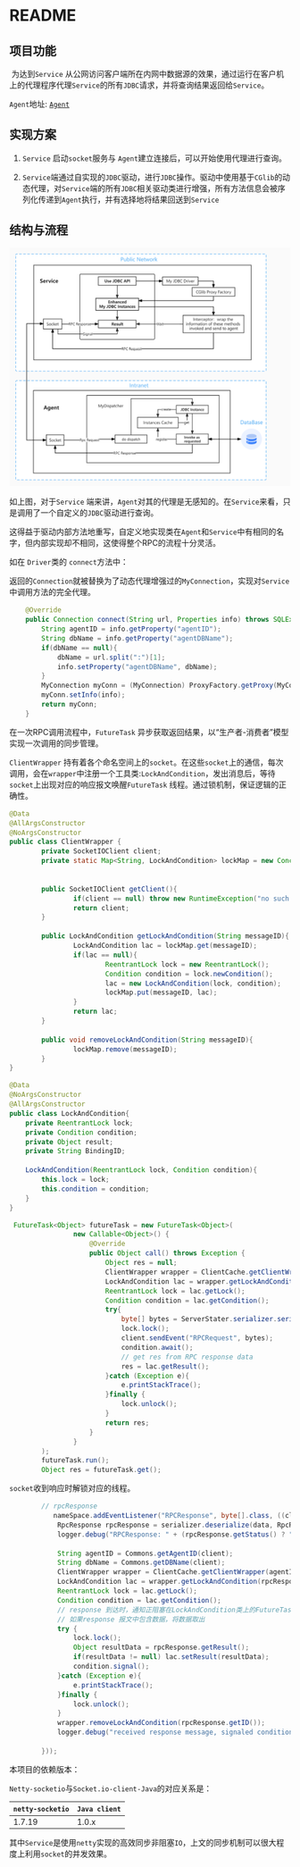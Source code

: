 # README

## 项目功能

​	为达到`Service` 从公网访问客户端所在内网中数据源的效果，通过运行在客户机上的代理程序代理`Service`的所有`JDBC`请求，并将查询结果返回给`Service`。

`Agent`地址: [`Agent`](https://github.com/yichen97/Intranet-penetration-agent)

## 实现方案

1.  `Service` 启动`socket`服务与 `Agent`建立连接后，可以开始使用代理进行查询。

2. `Service`端通过自实现的`JDBC`驱动，进行`JDBC`操作。驱动中使用基于`CGlib`的动态代理，对`Service`端的所有`JDBC`相关驱动类进行增强，所有方法信息会被序列化传递到`Agent`执行，并有选择地将结果回送到`Service`

## 结构与流程
<img src="/pic/project structure.jpg" alt="project structure" title="project structure">

如上图，对于`Service` 端来讲，`Agent`对其的代理是无感知的。在`Service`来看，只是调用了一个自定义的`JDBC`驱动进行查询。

这得益于驱动内部方法地重写，自定义地实现类在`Agent`和`Service`中有相同的名字，但内部实现却不相同，这使得整个RPC的流程十分灵活。

如在 `Driver`类的 `connect`方法中：

返回的`Connection`就被替换为了动态代理增强过的`MyConnection`，实现对`Service`中调用方法的完全代理。

```java
 	@Override
    public Connection connect(String url, Properties info) throws SQLException {
        String agentID = info.getProperty("agentID");
        String dbName = info.getProperty("agentDBName");
        if(dbName == null){
            dbName = url.split(":")[1];
            info.setProperty("agentDBName", dbName);
        }
        MyConnection myConn = (MyConnection) ProxyFactory.getProxy(MyConnection.class, info);
        myConn.setInfo(info);
        return myConn;
    }
```

在一次RPC调用流程中，`FutureTask` 异步获取返回结果，以“生产者-消费者”模型实现一次调用的同步管理。

`ClientWrapper` 持有着各个命名空间上的`socket`。在这些`socket`上的通信，每次调用，会在`wrapper`中注册一个工具类:`LockAndCondition`，发出消息后，等待`socket`上出现对应的响应报文唤醒`FutureTask` 线程。通过锁机制，保证逻辑的正确性。

```java
@Data
@AllArgsConstructor
@NoArgsConstructor
public class ClientWrapper {
        private SocketIOClient client;
        private static Map<String, LockAndCondition> lockMap = new ConcurrentHashMap<>();


        public SocketIOClient getClient(){
                if(client == null) throw new RuntimeException("no such client");
                return client;
        }

        public LockAndCondition getLockAndCondition(String messageID){
                LockAndCondition lac = lockMap.get(messageID);
                if(lac == null){
                        ReentrantLock lock = new ReentrantLock();
                        Condition condition = lock.newCondition();
                        lac = new LockAndCondition(lock, condition);
                        lockMap.put(messageID, lac);
                }
                return lac;
        }
    
        public void removeLockAndCondition(String messageID){
                lockMap.remove(messageID);
        }
}
```



```java
@Data
@NoArgsConstructor
@AllArgsConstructor
public class LockAndCondition{
    private ReentrantLock lock;
    private Condition condition;
    private Object result;
    private String BindingID;

    LockAndCondition(ReentrantLock lock, Condition condition){
        this.lock = lock;
        this.condition = condition;
    }
}
```



```java
 FutureTask<Object> futureTask = new FutureTask<Object>(
                new Callable<Object>() {
                    @Override
                    public Object call() throws Exception {
                        Object res = null;
                        ClientWrapper wrapper = ClientCache.getClientWrapper(agentID, dbName);
                        LockAndCondition lac = wrapper.getLockAndCondition(rpcRequest.getID());
                        ReentrantLock lock = lac.getLock();
                        Condition condition = lac.getCondition();
                        try{
                            byte[] bytes = ServerStater.serializer.serialize(rpcRequest);
                            lock.lock();
                            client.sendEvent("RPCRequest", bytes);
                            condition.await();
                            // get res from RPC response data
                            res = lac.getResult();
                        }catch (Exception e){
                            e.printStackTrace();
                        }finally {
                            lock.unlock();
                        }
                        return res;
                    }
                }
        );
        futureTask.run();
        Object res = futureTask.get();
```

`socket`收到响应时解锁对应的线程。

```java
		// rpcResponse
		   nameSpace.addEventListener("RPCResponse", byte[].class, ((client, data, ackRequest) -> {
            RpcResponse rpcResponse = serializer.deserialize(data, RpcResponse.class);
            logger.debug("RPCResponse: " + (rpcResponse.getStatus() ? "success" : "fail"));

            String agentID = Commons.getAgentID(client);
            String dbName = Commons.getDBName(client);
            ClientWrapper wrapper = ClientCache.getClientWrapper(agentID, dbName);
            LockAndCondition lac = wrapper.getLockAndCondition(rpcResponse.getID());
            ReentrantLock lock = lac.getLock();
            Condition condition = lac.getCondition();
            // response 到达时，通知正阻塞在LockAndCondition类上的FutureTask线程
            // 如果response 报文中包含数据，将数据取出
            try {
                lock.lock();
                Object resultData = rpcResponse.getResult();
                if(resultData != null) lac.setResult(resultData);
                condition.signal();
            }catch (Exception e){
                e.printStackTrace();
            }finally {
                lock.unlock();
            }
            wrapper.removeLockAndCondition(rpcResponse.getID());
            logger.debug("received response message, signaled condition");

        }));
```

本项目的依赖版本：

`Netty-socketio`与`Socket.io-client-Java`的对应关系是：

| `netty-socketio` | `Java client` |
| ---------------- | ------------- |
| 1.7.19           | 1.0.x         |

其中`Service`是使用`netty`实现的高效同步非阻塞`IO`，上文的同步机制可以很大程度上利用`socket`的并发效果。